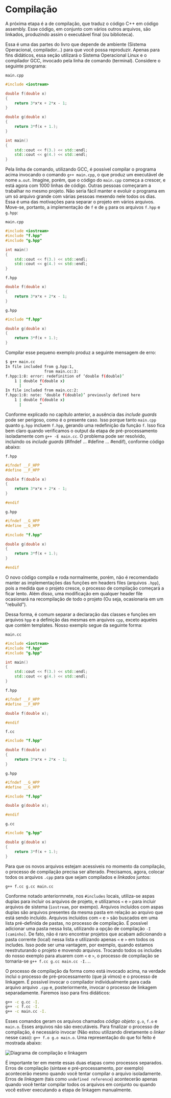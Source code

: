 Compilação
===

A próxima etapa é a de compilação, que traduz o código C++ em código assembly. Esse código, em conjunto com vários
outros arquivos, são linkados, produzindo assim o executável final (ou biblioteca).

Essa é uma das partes do livro que depende de ambiente (Sistema Operacional, compilador...) para que você possa
reproduzir. Apenas para fins didáticos, essa seção utilizará o Sistema Operacional Linux e o compilador GCC, invocado
pela linha de comando (terminal). Considere o seguinte programa:

`main.cpp`
```cpp
#include <iostream>

double f(double x)
{
    return 3*x*x + 2*x - 1;
}

double g(double x)
{
    return 3*f(x + 1.);
}

int main()
{
    std::cout << f(3.) << std::endl;
    std::cout << g(4.) << std::endl;
}
```

Pela linha de comando, utilizando GCC, é possível compilar o programa acima invocando o comando `g++ main.cpp`, o que
produz um executável de nome `a.out`. Imagine, porém, que o código do `main.cpp` começa a crescer, e está agora com 1000
linhas de código. Outras pessoas começaram a trabalhar no mesmo projeto. Não seria fácil manter e evoluir o programa
em um só arquivo grande com várias pessoas mexendo nele todos os dias.
Essa é uma das motivações para separar o projeto em vários arquivos. Move-se, portanto, a implementação de `f` e de `g`
para os arquivos `f.hpp` e `g.hpp`:

`main.cpp`
```cpp
#include <iostream>
#include "f.hpp"
#include "g.hpp"

int main()
{
    std::cout << f(3.) << std::endl;
    std::cout << g(4.) << std::endl;
}
```


`f.hpp`
```cpp
double f(double x)
{
    return 3*x*x + 2*x - 1;
}
```

`g.hpp`
```cpp
#include "f.hpp"

double g(double x)
{
    return 3*f(x + 1.);
}
```

Compilar esse pequeno exemplo produz a seguinte mensagem de erro:

```sh
$ g++ main.cc 
In file included from g.hpp:1,
                 from main.cc:3:
f.hpp:1:8: error: redefinition of ‘double f(double)’
    1 | double f(double x)
      |        ^
In file included from main.cc:2:
f.hpp:1:8: note: ‘double f(double)’ previously defined here
    1 | double f(double x)
      |        ^
```

Conforme explicado no capítulo anterior, a ausência das _include guards_ pode ser perigoso, como é o presente caso.
Isso porque tanto `main.cpp` quanto `g.hpp` incluem `f.hpp`, gerando uma redefinição da função `f`.
Isso fica bem claro quando verificamos o output da etapa de pré-processamento isoladamente com `g++ -E main.cc`.
O problema pode ser resolvido, incluindo os _include guards_ (#ifndef ... #define ... #endif), conforme código abaixo:

`f.hpp`
```cpp
#ifndef __F_HPP
#define __F_HPP

double f(double x)
{
    return 3*x*x + 2*x - 1;
}

#endif
```

`g.hpp`
```cpp
#ifndef __G_HPP
#define __G_HPP

#include "f.hpp"

double g(double x)
{
    return 3*f(x + 1.);
}

#endif
```

O novo código compila e roda normalmente, porém, não é recomendado manter as implementações das funções em headers files (arquivos `.hpp`),
pois a medida que o projeto cresce, o processo de compilação começará a ficar lento. Além disso, uma modificação em
qualquer header file ocasionará na recompilação de todo o projeto (Ou seja, ocasionaria em um "rebuild").

Dessa forma, é comum separar a declaração das classes e funções em arquivos `hpp` e a definição das mesmas em arquivos
`cpp`, exceto aqueles que contém templates. Nosso exemplo segue da seguinte forma:

`main.cc`

```cpp
#include <iostream>
#include "f.hpp"
#include "g.hpp"

int main()
{
    std::cout << f(3.) << std::endl;
    std::cout << g(4.) << std::endl;
}
```

`f.hpp`
```cpp
#ifndef __F_HPP
#define __F_HPP

double f(double x);

#endif
```

`f.cc`
```cpp
#include "f.hpp"

double f(double x)
{
    return 3*x*x + 2*x - 1;
}
```

`g.hpp`
```cpp
#ifndef __G_HPP
#define __G_HPP

#include "f.hpp"

double g(double x);

#endif
```

`g.cc`
```cpp
#include "g.hpp"

double g(double x)
{
    return 3*f(x + 1.);
}
```

Para que os novos arquivos estejam acessiveis no momento da compilação, o processo de compilação precisa ser alterado.
Precisamos, agora, colocar todos os arquivos `.cpp` para que sejam compilados e _linkados_ juntos:

`g++ f.cc g.cc main.cc`

Conforme notado anteriormnete, nos `#includes` locais, utiliza-se aspas duplas para incluir os arquivos de projeto, e
utilizamos `<` e `>` para incluir arquivos de sistema (`iostream`, por exempo). Arquivos incluídos com aspas duplas são
arquivos presentes da mesma pasta em relação ao arquivo que está sendo incluído. Arquivos incluidos com `<` e `>` são
buscados em uma lista pré-definida de pastas, no processo de compilação. É possível adicionar uma pasta nessa lista,
utilizando a opção de compilação `-I [caminho]`. De fato, não é raro encontrar projetos que acabam adicionando a pasta
corrente (local) nessa lista e utilizando apenas `<` e `>` em todos os includes. Isso pode ser uma vantagem, por exemplo,
quando estamos reestruturando o projeto e movendo arquivos. Trocando todos os includes do nosso exemplo para atuarem
com `<` e `>`, o processo de compilação se tornaria-se `g++ f.cc g.cc main.cc -I..`.

O processo de compilação da forma como está invocado acima, na verdade inclui o processo de pré-processamento (que já
vimos) e o processo de linkagem. É possível invocar o compilador individualmente para cada arquivo arquivo `.cpp` e,
posteriormente, invocar o processo de linkagem separadamente. Faremos isso para fins didáticos:

```sh
g++ -c g.cc -I.
g++ -c f.cc -I.
g++ -c main.cc -I.
```

Esses comandos geram os arquivos chamados _código objeto_: `g.o`, `f.o` e `main.o`. Esses arquivos não são executáveis.
Para finalizar o processo de compilação, é necessário invocar (Não estou utilizando diretamente o _linker_ nesse caso): `g++ f.o g.o main.o`.
Uma representação do que foi feito é mostrada abaixo:

![Diagrama de compilação e linkagem](./images/diagrama_compilacao_e_linkagem.png)

É importante ter em mente essas duas etapas como processos separados.
Erros de compilação (sintaxe e pré-processamento, por exemplo) acontecerão mesmo quando você tentar compilar o arquivo
isoladamente. Erros de _linkagem_ (tais como `undefined reference`) acontecerão apenas quando você tentar compilar todos
os arquivos em conjunto ou quando você estiver executando a etapa de linkagem manualmente.

